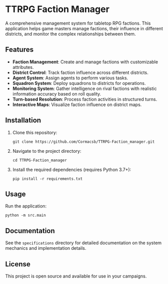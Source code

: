 # TTRPG Faction Manager

A comprehensive management system for tabletop RPG factions. This application helps game masters manage factions, their influence in different districts, and monitor the complex relationships between them.

## Features

- **Faction Management**: Create and manage factions with customizable attributes.
- **District Control**: Track faction influence across different districts.
- **Agent System**: Assign agents to perform various tasks.
- **Squadron System**: Deploy squadrons to districts for operations.
- **Monitoring System**: Gather intelligence on rival factions with realistic information accuracy based on roll quality.
- **Turn-based Resolution**: Process faction activities in structured turns.
- **Interactive Maps**: Visualize faction influence on district maps.

## Installation

1. Clone this repository:
   ```
   git clone https://github.com/Cormacsb/TTRPG-Faction_manager.git
   ```

2. Navigate to the project directory:
   ```
   cd TTRPG-Faction_manager
   ```

3. Install the required dependencies (requires Python 3.7+):
   ```
   pip install -r requirements.txt
   ```

## Usage

Run the application:

```
python -m src.main
```

## Documentation

See the `specifications` directory for detailed documentation on the system mechanics and implementation details.

## License

This project is open source and available for use in your campaigns. 
